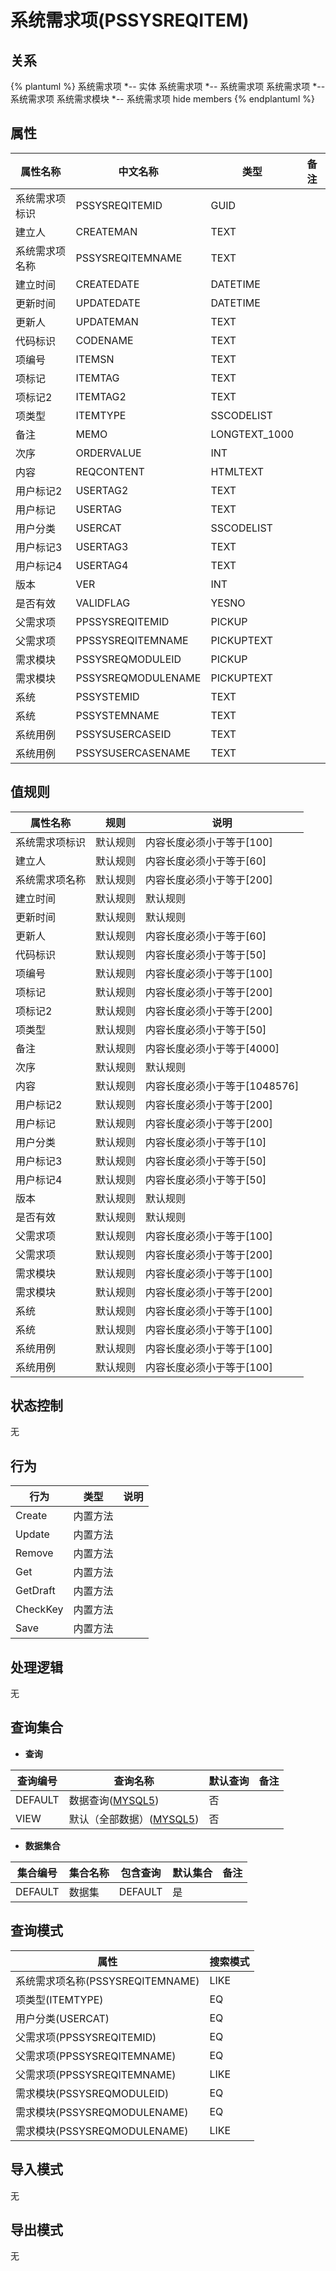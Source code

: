 # 系统需求项(PSSYSREQITEM)

  

## 关系
{% plantuml %}
系统需求项 *-- 实体 
系统需求项 *-- 系统需求项 
系统需求项 *-- 系统需求项 
系统需求模块 *-- 系统需求项 
hide members
{% endplantuml %}

## 属性

| 属性名称        |    中文名称    | 类型     |  备注  |
| --------   |------------| -----   |  -------- | 
|系统需求项标识|PSSYSREQITEMID|GUID|&nbsp;|
|建立人|CREATEMAN|TEXT|&nbsp;|
|系统需求项名称|PSSYSREQITEMNAME|TEXT|&nbsp;|
|建立时间|CREATEDATE|DATETIME|&nbsp;|
|更新时间|UPDATEDATE|DATETIME|&nbsp;|
|更新人|UPDATEMAN|TEXT|&nbsp;|
|代码标识|CODENAME|TEXT|&nbsp;|
|项编号|ITEMSN|TEXT|&nbsp;|
|项标记|ITEMTAG|TEXT|&nbsp;|
|项标记2|ITEMTAG2|TEXT|&nbsp;|
|项类型|ITEMTYPE|SSCODELIST|&nbsp;|
|备注|MEMO|LONGTEXT_1000|&nbsp;|
|次序|ORDERVALUE|INT|&nbsp;|
|内容|REQCONTENT|HTMLTEXT|&nbsp;|
|用户标记2|USERTAG2|TEXT|&nbsp;|
|用户标记|USERTAG|TEXT|&nbsp;|
|用户分类|USERCAT|SSCODELIST|&nbsp;|
|用户标记3|USERTAG3|TEXT|&nbsp;|
|用户标记4|USERTAG4|TEXT|&nbsp;|
|版本|VER|INT|&nbsp;|
|是否有效|VALIDFLAG|YESNO|&nbsp;|
|父需求项|PPSSYSREQITEMID|PICKUP|&nbsp;|
|父需求项|PPSSYSREQITEMNAME|PICKUPTEXT|&nbsp;|
|需求模块|PSSYSREQMODULEID|PICKUP|&nbsp;|
|需求模块|PSSYSREQMODULENAME|PICKUPTEXT|&nbsp;|
|系统|PSSYSTEMID|TEXT|&nbsp;|
|系统|PSSYSTEMNAME|TEXT|&nbsp;|
|系统用例|PSSYSUSERCASEID|TEXT|&nbsp;|
|系统用例|PSSYSUSERCASENAME|TEXT|&nbsp;|

## 值规则
| 属性名称    | 规则    |  说明  |
| --------   |------------| ----- | 
|系统需求项标识|默认规则|内容长度必须小于等于[100]|
|建立人|默认规则|内容长度必须小于等于[60]|
|系统需求项名称|默认规则|内容长度必须小于等于[200]|
|建立时间|默认规则|默认规则|
|更新时间|默认规则|默认规则|
|更新人|默认规则|内容长度必须小于等于[60]|
|代码标识|默认规则|内容长度必须小于等于[50]|
|项编号|默认规则|内容长度必须小于等于[100]|
|项标记|默认规则|内容长度必须小于等于[200]|
|项标记2|默认规则|内容长度必须小于等于[200]|
|项类型|默认规则|内容长度必须小于等于[50]|
|备注|默认规则|内容长度必须小于等于[4000]|
|次序|默认规则|默认规则|
|内容|默认规则|内容长度必须小于等于[1048576]|
|用户标记2|默认规则|内容长度必须小于等于[200]|
|用户标记|默认规则|内容长度必须小于等于[200]|
|用户分类|默认规则|内容长度必须小于等于[10]|
|用户标记3|默认规则|内容长度必须小于等于[50]|
|用户标记4|默认规则|内容长度必须小于等于[50]|
|版本|默认规则|默认规则|
|是否有效|默认规则|默认规则|
|父需求项|默认规则|内容长度必须小于等于[100]|
|父需求项|默认规则|内容长度必须小于等于[200]|
|需求模块|默认规则|内容长度必须小于等于[100]|
|需求模块|默认规则|内容长度必须小于等于[200]|
|系统|默认规则|内容长度必须小于等于[100]|
|系统|默认规则|内容长度必须小于等于[100]|
|系统用例|默认规则|内容长度必须小于等于[100]|
|系统用例|默认规则|内容长度必须小于等于[100]|

## 状态控制

无


## 行为
| 行为    | 类型    |  说明  |
| --------   |------------| ----- | 
|Create|内置方法|&nbsp;|
|Update|内置方法|&nbsp;|
|Remove|内置方法|&nbsp;|
|Get|内置方法|&nbsp;|
|GetDraft|内置方法|&nbsp;|
|CheckKey|内置方法|&nbsp;|
|Save|内置方法|&nbsp;|

## 处理逻辑
无

## 查询集合

* **查询**

| 查询编号 | 查询名称       | 默认查询 |   备注|
| --------  | --------   | --------   | ----- |
|DEFAULT|数据查询([MYSQL5](../../appendix/query_MYSQL5.md#PSSysReqItem_Default))|否|&nbsp;|
|VIEW|默认（全部数据）([MYSQL5](../../appendix/query_MYSQL5.md#PSSysReqItem_View))|否|&nbsp;|

* **数据集合**

| 集合编号 | 集合名称   |  包含查询  | 默认集合 |   备注|
| --------  | --------   | -------- | --------   | ----- |
|DEFAULT|数据集|DEFAULT|是|&nbsp;|

## 查询模式
| 属性      |    搜索模式     |
| --------   |------------|
|系统需求项名称(PSSYSREQITEMNAME)|LIKE|
|项类型(ITEMTYPE)|EQ|
|用户分类(USERCAT)|EQ|
|父需求项(PPSSYSREQITEMID)|EQ|
|父需求项(PPSSYSREQITEMNAME)|EQ|
|父需求项(PPSSYSREQITEMNAME)|LIKE|
|需求模块(PSSYSREQMODULEID)|EQ|
|需求模块(PSSYSREQMODULENAME)|EQ|
|需求模块(PSSYSREQMODULENAME)|LIKE|

## 导入模式
无


## 导出模式
无
